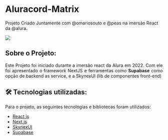 # Aluracord-Matrix
Projeto Criado Juntamente com @omariosouto e @peas na imersão React da @alura.

<img src="https://github.com/Levi-Magny/Aluracord-Matrix/blob/master/public/Aplicacao-Aranhacord-2.gif"/>

## Sobre o Projeto:
<p align="justify">Este Projeto foi iniciado durante a imersão react da Alura em 2022. Com ele foi apresentado o framework NextJS e ferramentas como <b>Supabase</b> como opção de backend as service, e a SkynexUI (lib de componentes front-end)</p>

## 🛠 Tecnologias utilizadas:
<p>Para o projeto, as seguintes tecnologias e bibliotecas foram utilizados:</p>

- [React js](https://pt-br.reactjs.org/)
- [Next.js](https://nextjs.org/)
- [SkynexUI](https://skynexui.dev/)
- [Supabase](https://github.com/supabase/supabase)
